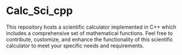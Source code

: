 # Calc_Sci_cpp
 This repository hosts a scientific calculator implemented in C++ which includes a comprehensive set of mathematical functions. Feel free to contribute, customize, and enhance the functionality of this scientific calculator to meet your specific needs and requirements.
